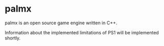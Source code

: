 # palmx

palmx is an open source game engine written in C++.

Information about the implemented limitations of PS1 will be implemented shortly.